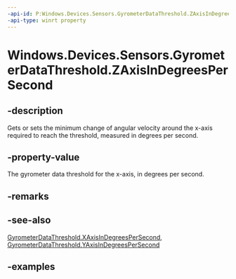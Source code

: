 ```yaml
---
-api-id: P:Windows.Devices.Sensors.GyrometerDataThreshold.ZAxisInDegreesPerSecond
-api-type: winrt property
---
```


<!-- Property syntax.
public double ZAxisInDegreesPerSecond { get;  set; }
-->

# Windows.Devices.Sensors.GyrometerDataThreshold.ZAxisInDegreesPerSecond

## -description

Gets or sets the minimum change of angular velocity around the x-axis required to reach the threshold, measured in degrees per second.

## -property-value

The gyrometer data threshold for the x-axis, in degrees per second.

## -remarks

## -see-also

[GyrometerDataThreshold.XAxisInDegreesPerSecond](gyrometerdatathreshold_xaxisindegreespersecond.md), [GyrometerDataThreshold.YAxisInDegreesPerSecond](gyrometerdatathreshold_yaxisindegreespersecond.md)

## -examples
